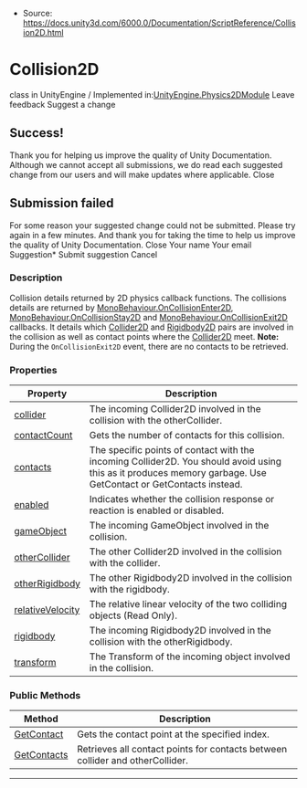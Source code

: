 * Source: https://docs.unity3d.com/6000.0/Documentation/ScriptReference/Collision2D.html

# Collision2D
class in UnityEngine
/
Implemented in:[UnityEngine.Physics2DModule](https://docs.unity3d.com/6000.0/Documentation/ScriptReference/UnityEngine.Physics2DModule.html)
Leave feedback
Suggest a change
## Success!
Thank you for helping us improve the quality of Unity Documentation. Although we cannot accept all submissions, we do read each suggested change from our users and will make updates where applicable.
Close
## Submission failed
For some reason your suggested change could not be submitted. Please <a>try again</a> in a few minutes. And thank you for taking the time to help us improve the quality of Unity Documentation.
Close
Your name Your email Suggestion* Submit suggestion
Cancel
### Description
Collision details returned by 2D physics callback functions.
The collisions details are returned by [MonoBehaviour.OnCollisionEnter2D](https://docs.unity3d.com/6000.0/Documentation/ScriptReference/MonoBehaviour.OnCollisionEnter2D.html), [MonoBehaviour.OnCollisionStay2D](https://docs.unity3d.com/6000.0/Documentation/ScriptReference/MonoBehaviour.OnCollisionStay2D.html) and [MonoBehaviour.OnCollisionExit2D](https://docs.unity3d.com/6000.0/Documentation/ScriptReference/MonoBehaviour.OnCollisionExit2D.html) callbacks. It details which [Collider2D](https://docs.unity3d.com/6000.0/Documentation/ScriptReference/Collider2D.html) and [Rigidbody2D](https://docs.unity3d.com/6000.0/Documentation/ScriptReference/Rigidbody2D.html) pairs are involved in the collision as well as contact points where the [Collider2D](https://docs.unity3d.com/6000.0/Documentation/ScriptReference/Collider2D.html) meet. **Note:** During the `OnCollisionExit2D` event, there are no contacts to be retrieved.
### Properties
Property | Description  
---|---  
[collider](https://docs.unity3d.com/6000.0/Documentation/ScriptReference/Collision2D-collider.html) | The incoming Collider2D involved in the collision with the otherCollider.  
[contactCount](https://docs.unity3d.com/6000.0/Documentation/ScriptReference/Collision2D-contactCount.html) | Gets the number of contacts for this collision.  
[contacts](https://docs.unity3d.com/6000.0/Documentation/ScriptReference/Collision2D-contacts.html) | The specific points of contact with the incoming Collider2D. You should avoid using this as it produces memory garbage. Use GetContact or GetContacts instead.  
[enabled](https://docs.unity3d.com/6000.0/Documentation/ScriptReference/Collision2D-enabled.html) | Indicates whether the collision response or reaction is enabled or disabled.  
[gameObject](https://docs.unity3d.com/6000.0/Documentation/ScriptReference/Collision2D-gameObject.html) | The incoming GameObject involved in the collision.  
[otherCollider](https://docs.unity3d.com/6000.0/Documentation/ScriptReference/Collision2D-otherCollider.html) | The other Collider2D involved in the collision with the collider.  
[otherRigidbody](https://docs.unity3d.com/6000.0/Documentation/ScriptReference/Collision2D-otherRigidbody.html) | The other Rigidbody2D involved in the collision with the rigidbody.  
[relativeVelocity](https://docs.unity3d.com/6000.0/Documentation/ScriptReference/Collision2D-relativeVelocity.html) | The relative linear velocity of the two colliding objects (Read Only).  
[rigidbody](https://docs.unity3d.com/6000.0/Documentation/ScriptReference/Collision2D-rigidbody.html) | The incoming Rigidbody2D involved in the collision with the otherRigidbody.  
[transform](https://docs.unity3d.com/6000.0/Documentation/ScriptReference/Collision2D-transform.html) | The Transform of the incoming object involved in the collision.  
### Public Methods
Method | Description  
---|---  
[GetContact](https://docs.unity3d.com/6000.0/Documentation/ScriptReference/Collision2D.GetContact.html) | Gets the contact point at the specified index.  
[GetContacts](https://docs.unity3d.com/6000.0/Documentation/ScriptReference/Collision2D.GetContacts.html) | Retrieves all contact points for contacts between collider and otherCollider.  
* * *
